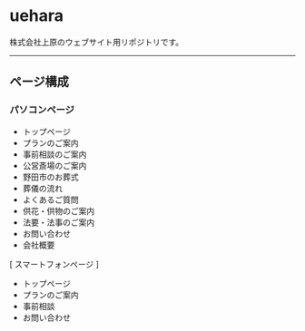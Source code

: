 # uehara
株式会社上原のウェブサイト用リポジトリです。

---

## ページ構成
### パソコンページ
  * トップページ
  * プランのご案内
  * 事前相談のご案内
  * 公営斎場のご案内
  * 野田市のお葬式
  * 葬儀の流れ
  * よくあるご質問
  * 供花・供物のご案内
  * 法要・法事のご案内
  * お問い合わせ
  * 会社概要
 
[ スマートフォンページ ]
  * トップページ
  * プランのご案内
  * 事前相談
  * お問い合わせ
